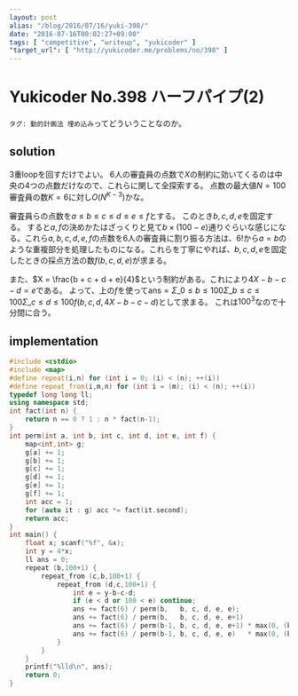 ```yaml
---
layout: post
alias: "/blog/2016/07/16/yuki-398/"
date: "2016-07-16T00:02:27+09:00"
tags: [ "competitive", "writeup", "yukicoder" ]
"target_url": [ "http://yukicoder.me/problems/no/398" ]
---
```


# Yukicoder No.398 ハーフパイプ(2)

`タグ: 動的計画法 埋め込み`ってどういうことなのか。

## solution

$3$重loopを回すだけでよい。
$6$人の審査員の点数で$X$の制約に効いてくるのは中央の$4$つの点数だけなので、これらに関して全探索する。
点数の最大値$N = 100$審査員の数$K = 6$に対し$O(N^{K-3})$かな。

審査員らの点数を$a \le b \le c \le d \le e \le f$とする。
このとき$b, c, d, e$を固定する。
すると$a, f$の決めかたはざっくりと見て$b \times (100 - e)$通りぐらいな感じになる。これら$a, b, c, d, e, f$の点数を$6$人の審査員に割り振る方法は、$6!$から$a = b$のような重複部分を処理したものになる。これらを丁寧にやれば、$b, c, d, e$を固定したときの採点方法の数$f(b, c, d, e)$が求まる。

また、$X = \frac{b + c + d + e}{4}$という制約がある。これにより$4X - b - c - d = e$である。
よって、上の$f$を使って$\mathrm{ans} = \Sigma\_{0 \le b \le 100} \Sigma\_{b \le c \le 100} \Sigma\_{c \le d \le 100} f(b, c, d, 4X - b - c - d)$として求まる。
これは$100^3$なので十分間に合う。

## implementation

``` c++
#include <cstdio>
#include <map>
#define repeat(i,n) for (int i = 0; (i) < (n); ++(i))
#define repeat_from(i,m,n) for (int i = (m); (i) < (n); ++(i))
typedef long long ll;
using namespace std;
int fact(int n) {
    return n == 0 ? 1 : n * fact(n-1);
}
int perm(int a, int b, int c, int d, int e, int f) {
    map<int,int> g;
    g[a] += 1;
    g[b] += 1;
    g[c] += 1;
    g[d] += 1;
    g[e] += 1;
    g[f] += 1;
    int acc = 1;
    for (auto it : g) acc *= fact(it.second);
    return acc;
}
int main() {
    float x; scanf("%f", &x);
    int y = 4*x;
    ll ans = 0;
    repeat (b,100+1) {
        repeat_from (c,b,100+1) {
            repeat_from (d,c,100+1) {
                int e = y-b-c-d;
                if (e < d or 100 < e) continue;
                ans += fact(6) / perm(b,   b, c, d, e, e);
                ans += fact(6) / perm(b,   b, c, d, e, e+1)                   * max(0, 100-(e+1)+1);
                ans += fact(6) / perm(b-1, b, c, d, e, e+1) * max(0, (b-1)+1) * max(0, 100-(e+1)+1);
                ans += fact(6) / perm(b-1, b, c, d, e, e)   * max(0, (b-1)+1);
            }
        }
    }
    printf("%lld\n", ans);
    return 0;
}
```
